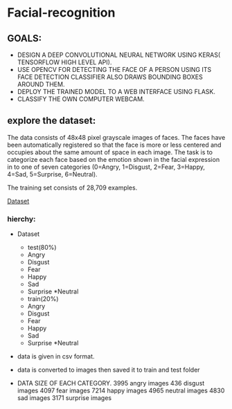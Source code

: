 # Facial-recognition

## GOALS:

* DESIGN A DEEP CONVOLUTIONAL NEURAL NETWORK USING KERAS( TENSORFLOW HIGH LEVEL API).
* USE OPENCV FOR DETECTING THE FACE OF A PERSON USING ITS FACE DETECTION CLASSIFIER ALSO DRAWS BOUNDING BOXES AROUND THEM.
* DEPLOY THE TRAINED MODEL TO A WEB INTERFACE USING FLASK.
* CLASSIFY THE OWN COMPUTER WEBCAM.

## explore the dataset:

The data consists of 48x48 pixel grayscale images of faces. The faces have been automatically registered so that the face is more or less centered and occupies about the same amount of space in each image. The task is to categorize each face based on the emotion shown in the facial expression in to one of seven categories (0=Angry, 1=Disgust, 2=Fear, 3=Happy, 4=Sad, 5=Surprise, 6=Neutral).

The training set consists of 28,709 examples.

[Dataset](https://www.kaggle.com/c/challenges-in-representation-learning-facial-expression-recognition-challenge/data)

### hierchy:
* Dataset
  * test(80%)
   * Angry 
   * Disgust 
   * Fear 
   * Happy 
   * Sad 
   * Surprise
   *Neutral
  * train(20%)
   * Angry 
   * Disgust 
   * Fear 
   * Happy 
   * Sad 
   * Surprise
   *Neutral

* data is given in csv format.
* data is converted to images then saved it to train and test folder
* DATA SIZE OF EACH CATEGORY.
3995 angry images
436 disgust images
4097 fear images
7214 happy images
4965 neutral images
4830 sad images
3171 surprise images
   
